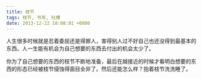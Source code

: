 ```yaml
---
title: 枝节
tags: 枝节, 书写, 吐槽
date: 2013-12-22 18:08:01 +0800
---
```



人生很多时候就是忍着委屈还是得罪人，害得别人过不好自己也还没得到最基本的东西。人一生能有机会为自己想要的东西去付出的机会太少了。

你为了自己想要的东西的枝节不断地准备，最后在越接近的时候才看明白想要的东西的形态已经被枝节侵蚀得面目全非了。然后还能怎么样？抱着枝节洗洗睡了。

